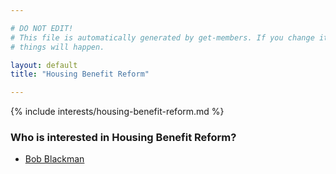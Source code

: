 ```yaml
---

# DO NOT EDIT!
# This file is automatically generated by get-members. If you change it, bad
# things will happen.

layout: default
title: "Housing Benefit Reform"

---
```


{% include interests/housing-benefit-reform.md %}

### Who is interested in Housing Benefit Reform?


* [Bob Blackman](/members/bob-blackman.html)
